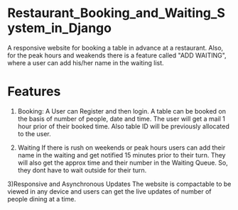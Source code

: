 # Restaurant_Booking_and_Waiting_System_in_Django
A responsive website for booking a table in advance at a restaurant. Also, for the peak hours and weakends there is a feature called "ADD WAITING", where a user can add his/her name in the waiting list. 

# Features
1) Booking:
A User can Register and then login. A table can be booked on the basis of number of people, date and time.
The user will get a mail 1 hour prior of their booked time. Also table ID will be previously allocated to the user.

2) Waiting
If there is rush on weekends or peak hours users can add their name in the waiting and get notified 15 minutes prior to their turn. 
They will also get the approx time and their number in the Waiting Queue.
So, they dont have to wait outside for their turn.

3)Responsive and Asynchronous Updates 
The website is compactable to be viewed in any device and users can get the live updates of number of people dining at a time. 

